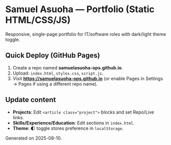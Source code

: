 # Samuel Asuoha — Portfolio (Static HTML/CSS/JS)

Responsive, single-page portfolio for IT/software roles with dark/light theme toggle.

## Quick Deploy (GitHub Pages)
1. Create a repo named **samuelasuoha-ops.github.io**.
2. Upload: `index.html`, `styles.css`, `script.js`.
3. Visit **https://samuelasuoha-ops.github.io** (or enable Pages in Settings → Pages if using a different repo name).

## Update content
- **Projects**: Edit `<article class="project">` blocks and set Repo/Live links.
- **Skills/Experience/Education**: Edit sections in `index.html`.
- **Theme**: 🌓 toggle stores preference in `localStorage`.

Generated on 2025-08-10.
